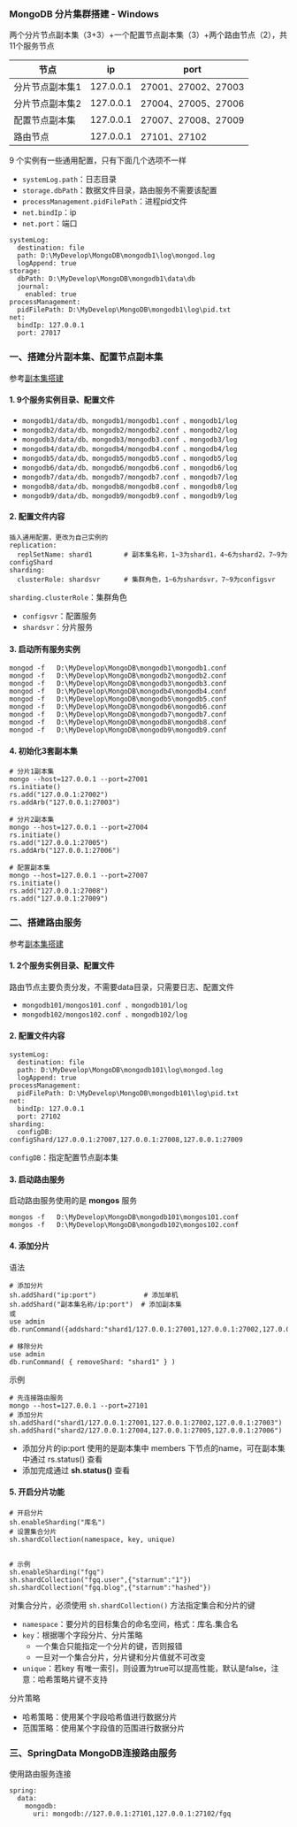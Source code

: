 ### MongoDB 分片集群搭建 - Windows
两个分片节点副本集（3+3）+一个配置节点副本集（3）+两个路由节点（2），共11个服务节点

| 节点    | ip        | port  |
| ------ | ----------| ----- |
| 分片节点副本集1     | 127.0.0.1 | 27001、27002、27003 |
| 分片节点副本集2     | 127.0.0.1 | 27004、27005、27006 |
| 配置节点副本集      | 127.0.0.1 | 27007、27008、27009 |
| 路由节点           | 127.0.0.1 | 27101、27102        |


9 个实例有一些通用配置，只有下面几个选项不一样

* `systemLog.path`：日志目录
* `storage.dbPath`：数据文件目录，路由服务不需要该配置
* `processManagement.pidFilePath`：进程pid文件
* `net.bindIp`：ip
* `net.port`：端口

```
systemLog:
  destination: file                                     
  path: D:\MyDevelop\MongoDB\mongodb1\log\mongod.log    
  logAppend: true                        
storage:
  dbPath: D:\MyDevelop\MongoDB\mongodb1\data\db        
  journal:
    enabled: true                           
processManagement:
  pidFilePath: D:\MyDevelop\MongoDB\mongodb1\log\pid.txt  
net:
  bindIp: 127.0.0.1           
  port: 27017 
```



### 一、搭建分片副本集、配置节点副本集
参考[副本集搭建](https://fgq233.github.io/md/java/mongodb6)

#### 1. 9个服务实例目录、配置文件
* `mongodb1/data/db、mongodb1/mongodb1.conf 、mongodb1/log`
* `mongodb2/data/db、mongodb2/mongodb2.conf 、mongodb2/log `
* `mongodb3/data/db、mongodb3/mongodb3.conf 、mongodb3/log `
* `mongodb4/data/db、mongodb4/mongodb4.conf 、mongodb4/log `
* `mongodb5/data/db、mongodb5/mongodb5.conf 、mongodb5/log `
* `mongodb6/data/db、mongodb6/mongodb6.conf 、mongodb6/log `
* `mongodb7/data/db、mongodb7/mongodb7.conf 、mongodb7/log `
* `mongodb8/data/db、mongodb8/mongodb8.conf 、mongodb8/log `
* `mongodb9/data/db、mongodb9/mongodb9.conf 、mongodb9/log `

#### 2. 配置文件内容
```
插入通用配置，更改为自己实例的
replication:
  replSetName: shard1        # 副本集名称，1~3为shard1，4~6为shard2，7~9为configShard
sharding:
  clusterRole: shardsvr      # 集群角色，1~6为shardsvr，7~9为configsvr
```

`sharding.clusterRole`：集群角色
* `configsvr`：配置服务
* `shardsvr`：分片服务

#### 3. 启动所有服务实例
```
mongod -f   D:\MyDevelop\MongoDB\mongodb1\mongodb1.conf
mongod -f   D:\MyDevelop\MongoDB\mongodb2\mongodb2.conf
mongod -f   D:\MyDevelop\MongoDB\mongodb3\mongodb3.conf
mongod -f   D:\MyDevelop\MongoDB\mongodb4\mongodb4.conf
mongod -f   D:\MyDevelop\MongoDB\mongodb5\mongodb5.conf
mongod -f   D:\MyDevelop\MongoDB\mongodb6\mongodb6.conf
mongod -f   D:\MyDevelop\MongoDB\mongodb7\mongodb7.conf
mongod -f   D:\MyDevelop\MongoDB\mongodb8\mongodb8.conf
mongod -f   D:\MyDevelop\MongoDB\mongodb9\mongodb9.conf
```

#### 4. 初始化3套副本集
```
# 分片1副本集
mongo --host=127.0.0.1 --port=27001
rs.initiate()
rs.add("127.0.0.1:27002")
rs.addArb("127.0.0.1:27003")

# 分片2副本集
mongo --host=127.0.0.1 --port=27004
rs.initiate()
rs.add("127.0.0.1:27005")
rs.addArb("127.0.0.1:27006")

# 配置副本集
mongo --host=127.0.0.1 --port=27007
rs.initiate()
rs.add("127.0.0.1:27008")
rs.add("127.0.0.1:27009")
```


### 二、搭建路由服务
参考[副本集搭建](https://fgq233.github.io/md/java/mongodb6)

#### 1. 2个服务实例目录、配置文件
路由节点主要负责分发，不需要data目录，只需要日志、配置文件
* `mongodb101/mongos101.conf 、mongodb101/log `
* `mongodb102/mongos102.conf 、mongodb102/log `

 
#### 2. 配置文件内容
```
systemLog:
  destination: file                                     
  path: D:\MyDevelop\MongoDB\mongodb101\log\mongod.log    
  logAppend: true                                                   
processManagement:
  pidFilePath: D:\MyDevelop\MongoDB\mongodb101\log\pid.txt  
net:
  bindIp: 127.0.0.1           
  port: 27102
sharding:
  configDB: configShard/127.0.0.1:27007,127.0.0.1:27008,127.0.0.1:27009
```

`configDB`：指定配置节点副本集


#### 3. 启动路由服务
启动路由服务使用的是 **mongos** 服务

```
mongos -f   D:\MyDevelop\MongoDB\mongodb101\mongos101.conf
mongos -f   D:\MyDevelop\MongoDB\mongodb102\mongos102.conf
```

#### 4. 添加分片
语法

```
# 添加分片
sh.addShard("ip:port")            # 添加单机
sh.addShard("副本集名称/ip:port")  # 添加副本集
或
use admin
db.runCommand({addshard:"shard1/127.0.0.1:27001,127.0.0.1:27002,127.0.0.1:27003"});

# 移除分片
use admin
db.runCommand( { removeShard: "shard1" } )
```

示例

```
# 先连接路由服务
mongo --host=127.0.0.1 --port=27101
# 添加分片
sh.addShard("shard1/127.0.0.1:27001,127.0.0.1:27002,127.0.0.1:27003")
sh.addShard("shard2/127.0.0.1:27004,127.0.0.1:27005,127.0.0.1:27006")
```

* 添加分片的ip:port 使用的是副本集中 members 下节点的name，可在副本集中通过 rs.status() 查看
* 添加完成通过 **sh.status()** 查看




#### 5. 开启分片功能
```
# 开启分片
sh.enableSharding("库名")
# 设置集合分片
sh.shardCollection(namespace, key, unique)


# 示例
sh.enableSharding("fgq")
sh.shardCollection("fgq.user",{"starnum":"1"})
sh.shardCollection("fgq.blog",{"starnum":"hashed"})
```

对集合分片，必须使用 `sh.shardCollection()` 方法指定集合和分片的键
* `namespace`：要分片的目标集合的命名空间，格式：库名.集合名
* `key`：根据哪个字段分片、分片策略
    * 一个集合只能指定一个分片的键，否则报错
    * 一旦对一个集合分片，分片键和分片值就不可改变
* `unique`：若key 有唯一索引，则设置为true可以提高性能，默认是false，注意：哈希策略片键不支持

分片策略
* 哈希策略：使用某个字段哈希值进行数据分片
* 范围策略：使用某个字段值的范围进行数据分片




### 三、SpringData MongoDB连接路由服务
使用路由服务连接

```
spring:
  data:
    mongodb:
      uri: mongodb://127.0.0.1:27101,127.0.0.1:27102/fgq
```

 